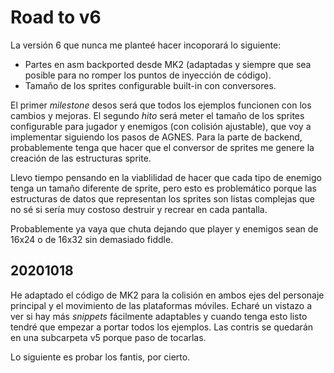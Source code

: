 # Road to v6

La versión 6 que nunca me planteé hacer incoporará lo siguiente:

- Partes en asm backported desde MK2 (adaptadas y siempre que sea posible para no romper los puntos de inyección de código).
- Tamaño de los sprites configurable built-in con conversores.

El primer *milestone* desos será que todos los ejemplos funcionen con los cambios y mejoras. El segundo *hito* será meter el tamaño de los sprites configurable para jugador y enemigos (con colisión ajustable), que voy a implementar siguiendo los pasos de AGNES. Para la parte de backend, probablemente tenga que hacer que el conversor de sprites me genere la creación de las estructuras sprite.

Llevo tiempo pensando en la viablilidad de hacer que cada tipo de enemigo tenga un tamaño diferente de sprite, pero esto es problemático porque las estructuras de datos que representan los sprites son listas complejas que no sé si sería muy costoso destruir y recrear en cada pantalla.

Probablemente ya vaya que chuta dejando que player y enemigos sean de 16x24 o de 16x32 sin demasiado fiddle.

## 20201018

He adaptado el código de MK2 para la colisión en ambos ejes del personaje principal y el movimiento de las plataformas móviles. Echaré un vistazo a ver si hay más *snippets* fácilmente adaptables y cuando tenga esto listo tendré que empezar a portar todos los ejemplos. Las contris se quedarán en una subcarpeta v5 porque paso de tocarlas.

Lo siguiente es probar los fantis, por cierto.

